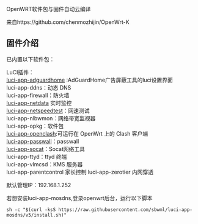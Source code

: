  OpenWRT软件包与固件自动云编译

 来自https://github.com/chenmozhijin/OpenWrt-K

## 固件介绍

已内置以下软件包：

LuCI插件：  
  [luci-app-adguardhome](https://github.com/chenmozhijin/luci-app-adguardhome) :AdGuardHome广告屏蔽工具的luci设置界面  
  luci-app-ddns：动态 DNS  
  luci-app-firewall：防火墙  
  [luci-app-netdata](https://github.com/netdata/netdata) 实时监控  
  [luci-app-netspeedtest](https://github.com/sirpdboy/netspeedtest)：网速测试  
  luci-app-nlbwmon：网络带宽监视器  
  luci-app-opkg：软件包  
  [luci-app-openclash](https://github.com/vernesong/OpenClash):可运行在 OpenWrt 上的 Clash 客户端  
  [luci-app-passwall](https://github.com/xiaorouji/openwrt-passwall)：passwall  
  [luci-app-socat](https://github.com/chenmozhijin/luci-app-socat)：Socat网络工具  
  luci-app-ttyd：ttyd 终端  
  luci-app-vlmcsd：KMS 服务器  
  luci-app-parentcontrol 家长控制
  luci-app-zerotier  内网穿透
  

  默认管理IP：192.168.1.252

  若想安装luci-app-mosdns,登录openwrt后台，运行以下脚本

  ```shell
  sh -c "$(curl -ksS https://raw.githubusercontent.com/sbwml/luci-app-mosdns/v5/install.sh)"
  ```
